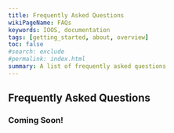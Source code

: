 ```yaml
---
title: Frequently Asked Questions
wikiPageName: FAQs
keywords: IOOS, documentation
tags: [getting_started, about, overview]
toc: false
#search: exclude
#permalink: index.html
summary: A list of frequently asked questions
---
```



## Frequently Asked Questions

### Coming Soon!


